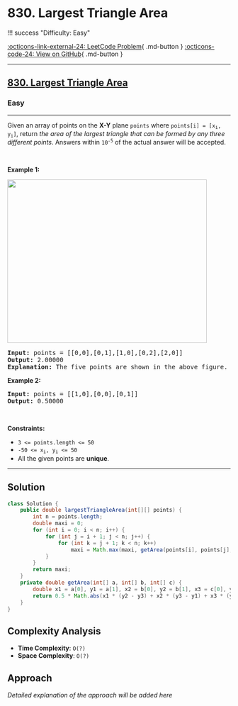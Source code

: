 # 830. Largest Triangle Area

!!! success "Difficulty: Easy"

[:octicons-link-external-24: LeetCode Problem](https://leetcode.com/problems/largest-triangle-area/){ .md-button }
[:octicons-code-24: View on GitHub](https://github.com/RAJ8664/Leetcode/tree/master/0830-largest-triangle-area){ .md-button }

---

<h2><a href="https://leetcode.com/problems/largest-triangle-area">830. Largest Triangle Area</a></h2><h3>Easy</h3><hr><p>Given an array of points on the <strong>X-Y</strong> plane <code>points</code> where <code>points[i] = [x<sub>i</sub>, y<sub>i</sub>]</code>, return <em>the area of the largest triangle that can be formed by any three different points</em>. Answers within <code>10<sup>-5</sup></code> of the actual answer will be accepted.</p>

<p>&nbsp;</p>
<p><strong class="example">Example 1:</strong></p>
<img alt="" src="https://s3-lc-upload.s3.amazonaws.com/uploads/2018/04/04/1027.png" style="height: 369px; width: 450px;" />
<pre>
<strong>Input:</strong> points = [[0,0],[0,1],[1,0],[0,2],[2,0]]
<strong>Output:</strong> 2.00000
<strong>Explanation:</strong> The five points are shown in the above figure. The red triangle is the largest.
</pre>

<p><strong class="example">Example 2:</strong></p>

<pre>
<strong>Input:</strong> points = [[1,0],[0,0],[0,1]]
<strong>Output:</strong> 0.50000
</pre>

<p>&nbsp;</p>
<p><strong>Constraints:</strong></p>

<ul>
	<li><code>3 &lt;= points.length &lt;= 50</code></li>
	<li><code>-50 &lt;= x<sub>i</sub>, y<sub>i</sub> &lt;= 50</code></li>
	<li>All the given points are <strong>unique</strong>.</li>
</ul>


---

## Solution

```java
class Solution {
    public double largestTriangleArea(int[][] points) {
        int n = points.length;
        double maxi = 0;
        for (int i = 0; i < n; i++) {
            for (int j = i + 1; j < n; j++) {
                for (int k = j + 1; k < n; k++)
                    maxi = Math.max(maxi, getArea(points[i], points[j], points[k]));
            }
        }
        return maxi;
    }
    private double getArea(int[] a, int[] b, int[] c) {
        double x1 = a[0], y1 = a[1], x2 = b[0], y2 = b[1], x3 = c[0], y3 = c[1];
        return 0.5 * Math.abs(x1 * (y2 - y3) + x2 * (y3 - y1) + x3 * (y1 - y2));
    }
}
```

## Complexity Analysis

- **Time Complexity**: `O(?)`
- **Space Complexity**: `O(?)`

## Approach

*Detailed explanation of the approach will be added here*

